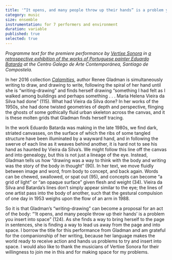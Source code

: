```yaml
---
title: '“It opens, and many people throw up their hands” is a problem you insert into space.'
category: music
size: ensemble
instrumentation: for 7 performers and environment
duration: variable
published: true
selected: true
---
```


*Programme text for the premiere performance by [Vertixe Sonora](http://vertixesonora.net/) in [a retrospective exhibition of the works of Portuguese painter Eduardo Batarda][bc25cf7e] at the Centro Galego de Arte Contemporánea, Santiago de Compostela.*

In her 2016 collection [*Calamities*][62d4d676], author Renee Gladman is simultaneously writing to draw, and drawing to write, following the spiral of her hand until she is “writing-drawing” and finds herself drawing “something I had felt as I walked among buildings and perhaps something . . . Maria Helena Vieira da Silva had done” (115). What had Vieira da Silva done? In her works of the 1950s, she had done twisted geometries of depth and perspective, flinging the ghosts of some gothically fluid urban skeleton across the canvas, and it is these molten grids that Gladman finds herself tracing.

In the work Eduardo Batarda was making in the late 1980s, we find dark, striated canvasses, on the surface of which the ribs of some tangled structure have been illuminated by a wayward hand, and in following the swerve of each line as it weaves behind another, it is hard not to see his hand as haunted by Vieira da Silva’s. We might follow this line off the canvas and into genealogy, but this is not just a lineage of the eye. Instead, Gladman tells us how “drawing was a way to think with the body and writing was the story of the body in thought” (90). In her text, we move fluidly between image and word, from body to concept, and back again. Words can be chewed, swallowed, or spat out (95), and concepts can become “a grid of light” or “an opaque surface” given flesh and weight (34). Vieira da Silva and Batarda’s lines don’t simply appear similar to the eye; the lines of one artist pass into the body of another, such that the gestural compulsion of one day in 1953 weighs upon the flow of an arm in 1988.

So it is that Gladman’s “writing-drawing” can become a proposal for an act of the body: “‘It opens, and many people throw up their hands’ is a problem you insert into space” (124). As she finds a way to bring herself to the page in sentences, she is finding a way to lead us away from the page and into space. I borrow the title for this performance from Gladman and am grateful for the companionship of her writing, because her language makes the world ready to receive action and hands us problems to try and insert into space. I would also like to thank the musicians of Vertixe Sonora for their willingness to join me in this and for making space for my problems.

  [bc25cf7e]: http://cgac.xunta.gal/GL/exposicion-detalle/74/eduardo_batarda_mise_en_abyme_galego "Eduardo Batarda, Mise en Abyme at CGAC"

  [62d4d676]: https://www.wavepoetry.com/products/calamities "Gladman, Renee. 2016. Calamities. Seattle: Wave Books."
